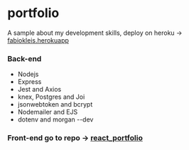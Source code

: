 # portfolio

A sample about my development skills, deploy on heroku -> [fabiokleis.herokuapp](https://fabiokleis.herokuapp.com/)

### Back-end

 * Nodejs
 * Express
 * Jest and Axios
 * knex, Postgres and Joi
 * jsonwebtoken and bcrypt
 * Nodemailer and EJS
 * dotenv and morgan --dev

### Front-end go to repo -> [react_portfolio](https://github.com/Fabiokleis/react_portfolio)

